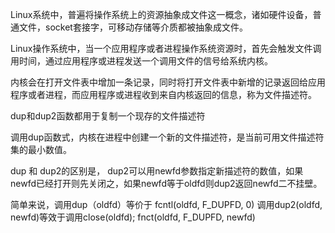 Linux系统中，普遍将操作系统上的资源抽象成文件这一概念，诸如硬件设备，普通文件，socket套接字，可移动存储等介质都被抽象成文件。

Linux操作系统中，当一个应用程序或者进程操作系统资源时，首先会触发文件调用时间，通过应用程序或进程发送一个调用文件的信号给系统内核。

内核会在打开文件表中增加一条记录，同时将打开文件表中新增的记录返回给应用程序或者进程，而应用程序或进程收到来自内核返回的信息，称为文件描述符。

dup和dup2函数都用于复制一个现存的文件描述符

调用dup函数式，内核在进程中创建一个新的文件描述符，是当前可用文件描述符集的最小数值。

dup 和 dup2的区别是， dup2可以用newfd参数指定新描述符的数值，如果newfd已经打开则先关闭之，如果newfd等于oldfd则dup2返回newfd二不挂壁。

简单来说，调用dup（oldfd）等价于 fcntl(oldfd, F_DUPFD, 0) 调用dup2(oldfd, newfd)等效于调用close(oldfd); fnct(oldfd, F_DUPFD, newfd)
